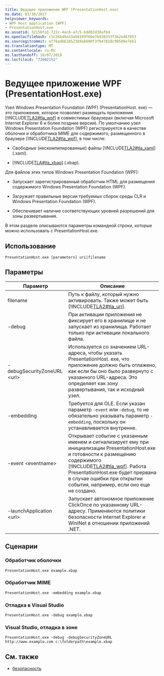 ```yaml
---
title: Ведущее приложение WPF (PresentationHost.exe)
ms.date: 03/30/2017
helpviewer_keywords:
- WPF Host application [WPF]
- PresentationHost.exe
ms.assetid: 3215bfa1-722c-4ac8-a7c5-bdd02d30afbd
ms.openlocfilehash: c1c26b49a33a58189f66e7b938333f362e467853
ms.sourcegitcommit: eff6adb61852369ab690f3f047818c90580e7eb1
ms.translationtype: MT
ms.contentlocale: ru-RU
ms.lasthandoff: 10/07/2019
ms.locfileid: "72002152"
---
```

# <a name="wpf-host-presentationhostexe"></a>Ведущее приложение WPF (PresentationHost.exe)
Узел Windows Presentation Foundation (WPF) (PresentationHost. exe) — это приложение, которое позволяет размещать приложения [!INCLUDE[TLA2#tla_wpf](../../../../includes/tla2sharptla-wpf-md.md)] в совместимых браузерах (включая Microsoft Internet Explorer 6 и более поздние версии). По умолчанию узел Windows Presentation Foundation (WPF) регистрируется в качестве оболочки и обработчика MIME для содержимого, размещенного в браузере [!INCLUDE[TLA2#tla_wpf](../../../../includes/tla2sharptla-wpf-md.md)], в том числе:  
  
- Свободные (нескомпилированные) файлы [!INCLUDE[TLA2#tla_xaml](../../../../includes/tla2sharptla-xaml-md.md)] (.xaml).  
  
- [!INCLUDE[TLA#tla_xbap](../../../../includes/tlasharptla-xbap-md.md)] (.xbap).  
  
 Для файлов этих типов Windows Presentation Foundation (WPF):  
  
- Запускает зарегистрированный обработчик HTML для размещения содержимого Windows Presentation Foundation (WPF).  
  
- Загружает правильные версии требуемых сборок среды CLR и Windows Presentation Foundation (WPF).  
  
- Обеспечивает наличие соответствующих уровней разрешений для зоны развертывания.  
  
 В этом разделе описываются параметры командной строки, которые можно использовать с PresentationHost.exe.  
  
## <a name="usage"></a>Использование  
 `PresentationHost.exe [parameters] uri|filename`  
  
## <a name="parameters"></a>Параметры  
  
|Параметр|Описание|  
|---------------|-----------------|  
|filename|Путь к файлу, который нужно активировать. Также может быть [!INCLUDE[TLA2#tla_uri](../../../../includes/tla2sharptla-uri-md.md)].|  
|-debug|При активации приложения не фиксирует его в хранилище и не запускает из хранилища. Работает только при активации локального файла.|  
|-debugSecurityZoneURL \<url>|Используется со значением URL-адреса, чтобы указать PresentationHost. exe, что приложение должно быть отлажено, как если бы оно было развернуто с указанного URL-адреса. Это определяет как зону развертывания, так и исходный узел.|  
|-embedding|Требуется для OLE. Если указан параметр `-event` или `-debug`, то не обязательно указывать параметр `-embedding`, поскольку он устанавливается внутренне.|  
|-event \<eventname>|Открывает событие с указанным именем и сигнализирует ему при инициализации PresentationHost.exe и готовности к размещению содержимого [!INCLUDE[TLA2#tla_wpf](../../../../includes/tla2sharptla-wpf-md.md)]. Работа PresentationHost.exe будет прервана в случае ошибки при открытии события, например, если оно еще не создано.|  
|-launchApplication \<url>|Запускает автономное приложение ClickOnce по указанному URL-адресу. Применяются политики безопасности Internet Explorer и WinINet в отношении приложений .NET.|  
  
## <a name="scenarios"></a>Сценарии  
  
### <a name="shell-handler"></a>Обработчик оболочки  
 `PresentationHost.exe example.xbap`  
  
### <a name="mime-handler"></a>Обработчик MIME  
 `PresentationHost.exe -embedding example.xbap`  
  
### <a name="visual-studio-debugging"></a>Отладка в Visual Studio  
 `PresentationHost.exe -debug example.xbap`  
  
### <a name="visual-studio-debugging-in-zone"></a>Visual Studio, отладка в зоне  
 `PresentationHost.exe -debug -debugSecurityZoneURL http://www.example.com c:\folderpath\example.xbap`  
  
## <a name="see-also"></a>См. также

- [безопасность](../security-wpf.md)
